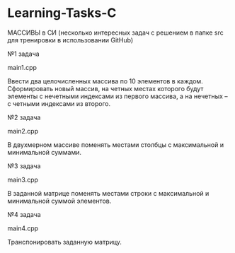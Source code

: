 # Learning-Tasks-C
МАССИВЫ в СИ (несколько интересных задач с решением в папке src для тренировки в использовании GitHub)

№1 задача

main1.cpp

Ввести два целочисленных массива по 10 элементов в каждом. Сформировать новый массив, на четных местах которого будут элементы с нечетными индексами из первого массива, а на нечетных – с четными индексами из второго.


№2 задача

main2.cpp

В двухмерном массиве поменять местами столбцы с максимальной и минимальной суммами.


№3 задача

main3.cpp

В заданной матрице поменять местами строки с максимальной и минимальной суммой элементов.


№4 задача

main4.cpp

Транспонировать заданную матрицу.
